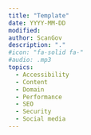 ```yaml
---
title: "Template"
date: YYYY-MM-DD
modified: 
author: ScanGov
description: "."
#icon: "fa-solid fa-"
#audio: .mp3
topics:
  - Accessibility
  - Content
  - Domain
  - Performance
  - SEO
  - Security
  - Social media
---
```


